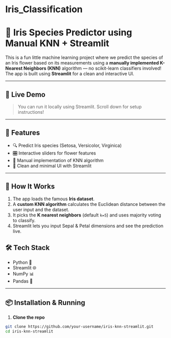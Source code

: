 # Iris_Classification
# 🌸 Iris Species Predictor using Manual KNN + Streamlit

This is a fun little machine learning project where we predict the species of an Iris flower based on its measurements using a **manually implemented K-Nearest Neighbors (KNN)** algorithm — no scikit-learn classifiers involved! The app is built using **Streamlit** for a clean and interactive UI.

---

## 🚀 Live Demo

> You can run it locally using Streamlit. Scroll down for setup instructions!

---

## 📌 Features

- 🔍 Predict Iris species (Setosa, Versicolor, Virginica)
- 🎛 Interactive sliders for flower features
- 🤖 Manual implementation of KNN algorithm
- 🧼 Clean and minimal UI with Streamlit

---

## 🧠 How It Works

1. The app loads the famous **Iris dataset**.
2. A **custom KNN algorithm** calculates the Euclidean distance between the user input and the dataset.
3. It picks the **K nearest neighbors** (default `k=5`) and uses majority voting to classify.
4. Streamlit lets you input Sepal & Petal dimensions and see the prediction live.


## 🛠 Tech Stack

- Python 🐍
- Streamlit 🌐
- NumPy 📊
- Pandas 🐼

---

## 📦 Installation & Running

1. **Clone the repo**
```bash
git clone https://github.com/your-username/iris-knn-streamlit.git
cd iris-knn-streamlit
